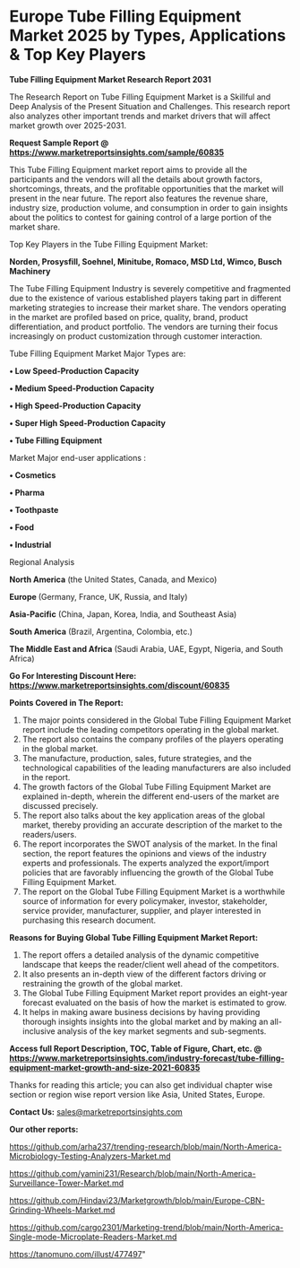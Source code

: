 # Europe Tube Filling Equipment Market 2025 by Types, Applications & Top Key Players

<strong>Tube Filling Equipment Market Research Report 2031</strong>

The Research Report on Tube Filling Equipment Market is a Skillful and Deep Analysis of the Present Situation and Challenges. This research report also analyzes other important trends and market drivers that will affect market growth over 2025-2031.

<strong>Request Sample Report @ <a href=https://www.marketreportsinsights.com/sample/60835>https://www.marketreportsinsights.com/sample/60835</a></strong>

This Tube Filling Equipment market report aims to provide all the participants and the vendors will all the details about growth factors, shortcomings, threats, and the profitable opportunities that the market will present in the near future. The report also features the revenue share, industry size, production volume, and consumption in order to gain insights about the politics to contest for gaining control of a large portion of the market share.

Top Key Players in the Tube Filling Equipment Market:

<strong>Norden, Prosysfill, Soehnel, Minitube, Romaco, MSD Ltd, Wimco, Busch Machinery</strong>

The Tube Filling Equipment Industry is severely competitive and fragmented due to the existence of various established players taking part in different marketing strategies to increase their market share. The vendors operating in the market are profiled based on price, quality, brand, product differentiation, and product portfolio. The vendors are turning their focus increasingly on product customization through customer interaction.

Tube Filling Equipment Market Major Types are:

<strong>• Low Speed-Production Capacity

• Medium Speed-Production Capacity

• High Speed-Production Capacity

• Super High Speed-Production Capacity

• Tube Filling Equipment</strong>

Market Major end-user applications :

<strong>• Cosmetics

• Pharma

• Toothpaste

• Food

• Industrial</strong>

Regional Analysis

</u><strong><b>North America</b></strong> (the United States, Canada, and Mexico)

<strong><b>Europe </b></strong>(Germany, France, UK, Russia, and Italy)

<strong><b>Asia-Pacific</b></strong> (China, Japan, Korea, India, and Southeast Asia)

<strong><b>South America</b></strong> (Brazil, Argentina, Colombia, etc.)

<strong><b>The Middle East and Africa</b></strong> (Saudi Arabia, UAE, Egypt, Nigeria, and South Africa)

<strong>Go For Interesting Discount Here: <a href=https://www.marketreportsinsights.com/discount/60835>https://www.marketreportsinsights.com/discount/60835</a></strong>

<strong>Points Covered in The Report:</strong>
<ol>
  <li>The major points considered in the Global Tube Filling Equipment Market report include the leading competitors operating in the global market.</li>
  <li>The report also contains the company profiles of the players operating in the global market.</li>
  <li>The manufacture, production, sales, future strategies, and the technological capabilities of the leading manufacturers are also included in the report.</li>
  <li>The growth factors of the Global Tube Filling Equipment Market are explained in-depth, wherein the different end-users of the market are discussed precisely.</li>
  <li>The report also talks about the key application areas of the global market, thereby providing an accurate description of the market to the readers/users.</li>
  <li>The report incorporates the SWOT analysis of the market. In the final section, the report features the opinions and views of the industry experts and professionals. The experts analyzed the export/import policies that are favorably influencing the growth of the Global Tube Filling Equipment Market.</li>
  <li>The report on the Global Tube Filling Equipment Market is a worthwhile source of information for every policymaker, investor, stakeholder, service provider, manufacturer, supplier, and player interested in purchasing this research document.</li>
</ol>
<strong>Reasons for Buying Global Tube Filling Equipment Market Report:</strong>

<ol>
  <li>The report offers a detailed analysis of the dynamic competitive landscape that keeps the reader/client well ahead of the competitors.</li>
  <li>It also presents an in-depth view of the different factors driving or restraining the growth of the global market.</li>
  <li>The Global Tube Filling Equipment Market report provides an eight-year forecast evaluated on the basis of how the market is estimated to grow.</li>
  <li>It helps in making aware business decisions by having providing thorough insights insights into the global market and by making an all-inclusive analysis of the key market segments and sub-segments.</li>
</ol>
<strong>Access full Report Description, TOC, Table of Figure, Chart, etc. @ <a href=https://www.marketreportsinsights.com/industry-forecast/tube-filling-equipment-market-growth-and-size-2021-60835>https://www.marketreportsinsights.com/industry-forecast/tube-filling-equipment-market-growth-and-size-2021-60835</a></strong>


Thanks for reading this article; you can also get individual chapter wise section or region wise report version like Asia, United States, Europe.

<strong>Contact Us:</strong>
sales@marketreportsinsights.com

<strong>Our other reports:</strong>

<a href=https://github.com/arha237/trending-research/blob/main/North-America-Microbiology-Testing-Analyzers-Market.md>https://github.com/arha237/trending-research/blob/main/North-America-Microbiology-Testing-Analyzers-Market.md</a>

<a href=https://github.com/yamini231/Research/blob/main/North-America-Surveillance-Tower-Market.md>https://github.com/yamini231/Research/blob/main/North-America-Surveillance-Tower-Market.md</a>

<a href=https://github.com/Hindavi23/Marketgrowth/blob/main/Europe-CBN-Grinding-Wheels-Market.md>https://github.com/Hindavi23/Marketgrowth/blob/main/Europe-CBN-Grinding-Wheels-Market.md</a>

<a href=https://github.com/cargo2301/Marketing-trend/blob/main/North-America-Single-mode-Microplate-Readers-Market.md>https://github.com/cargo2301/Marketing-trend/blob/main/North-America-Single-mode-Microplate-Readers-Market.md</a>

<a href=https://tanomuno.com/illust/477497>https://tanomuno.com/illust/477497</a>"
